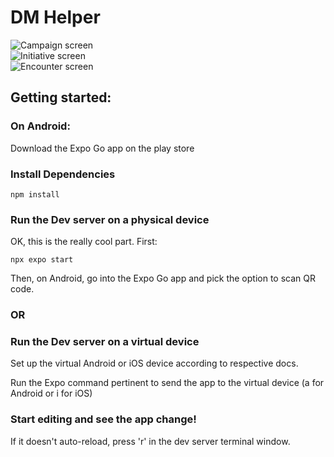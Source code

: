 # DM Helper
![Campaign screen](https://i.imgur.com/ZQxjRcc.png) <br />
![Initiative screen](https://i.imgur.com/AhPnWpK.png) <br />
![Encounter screen](https://i.imgur.com/DWCsIiG.png)

## Getting started:

### On Android:
Download the Expo Go app on the play store

### Install Dependencies
```
npm install
```

### Run the Dev server on a physical device

OK, this is the really cool part. First: 
```
npx expo start
```
Then, 
on Android, go into the Expo Go app and pick the option to scan QR code.

### OR

### Run the Dev server on a virtual device

Set up the virtual Android or iOS device according to respective docs.

Run the Expo command pertinent to send the app to the virtual device (a for Android or i for iOS)

### Start editing and see the app change! 

If it doesn't auto-reload, press 'r' in the dev server terminal window.